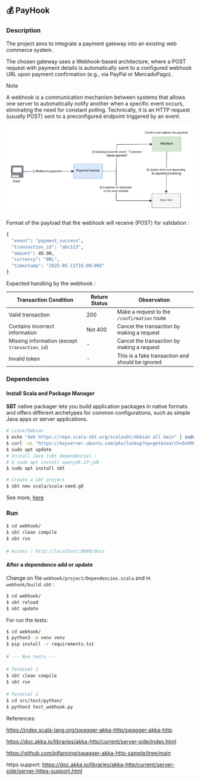 ## 💰  PayHook


### Description

The project aims to integrate a payment gateway into an existing web commerce system. 

The chosen gateway uses a Webhook-based architecture, where a POST request with payment details is automatically sent to a configured webhook URL upon payment confirmation (e.g., via PayPal or MercadoPago).

> [!NOTE]
> 
> A webhook is a communication mechanism between systems that allows one server to automatically notify another when a specific event occurs, eliminating the need for constant polling. Technically, it is an HTTP request (usually POST) sent to a preconfigured endpoint triggered by an event.
>

<img src="media/Webhook.png" width="600">


Format of the payload that the webhook will receive (POST) for validation :

```bash
{ 
  "event": "payment_success",
  "transaction_id": "abc123",
  "amount": 49.90,
  "currency": "BRL",
  "timestamp": "2025-05-11T16:00:00Z" 
}  
```

Expected handling by the webhook :

| Transaction Condition                         | Return Status | Observation                                      |
| --------------------------------------------- | ------------- | ------------------------------------------------ |
| Valid transaction                             | 200           | Make a request to the `/confirmation` route      |
| Contains incorrect information                | Not 400       | Cancel the transaction by making a request       |
| Missing information (except `transaction_id`) | -             | Cancel the transaction by making a request       |
| Invalid token                                 | -             | This is a fake transaction and should be ignored |


### Dependencies

#### Install Scala and Package Manager

**SBT** native packager lets you build application packages in native formats and offers different archetypes for common configurations, such as simple Java apps or server applications.

```bash
# Linux/Debian
$ echo "deb https://repo.scala-sbt.org/scalasbt/debian all main" | sudo tee /etc/apt/sources.list.d/sbt.list
$ curl -sL "https://keyserver.ubuntu.com/pks/lookup?op=get&search=0x99E82A75642AC823" | sudo apt-key add
$ sudo apt update
# Install Java (sbt dependencie) : 
# $ sudo apt install openjdk-17-jdk
$ sudo apt install sbt
```

```bash
# Create a sbt project
$ sbt new scala/scala-seed.g8
```

See more, [here](https://www.scala-sbt.org/sbt-native-packager/introduction.html)

### Run

```bash
$ cd webhook/
$ sbt clean compile
$ sbt run

# Access : http://localhost:8080/docs
```

#### After a dependence add or update

Change on file `webhook/project/Dependencies.scala` and in `webhook/build.sbt` :

```bash
$ cd webhook/
$ sbt reload
$ sbt update
```

For run the tests:

```bash
$ cd webhook/
$ python3 -m venv venv
$ pip install -r requirements.txt

# --- Run tests ---

# Terminal 1
$ sbt clean compile
$ sbt run

# Terminal 2 
$ cd src/test/python/
$ python3 test_webhook.py
```

References:

https://index.scala-lang.org/swagger-akka-http/swagger-akka-http

https://doc.akka.io/libraries/akka-http/current/server-side/index.html

https://github.com/pjfanning/swagger-akka-http-sample/tree/main

https support: https://doc.akka.io/libraries/akka-http/current/server-side/server-https-support.html